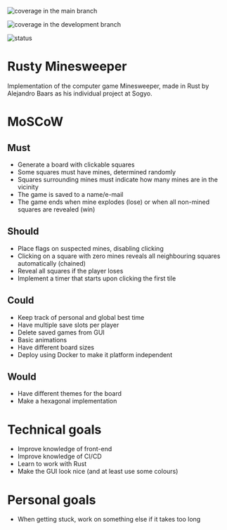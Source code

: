 ![coverage](https://git.sogyo.nl/abaars/rusty-minesweeper/badges/main/coverage.svg?job=unit-tests) in the main branch

![coverage](https://git.sogyo.nl/abaars/rusty-minesweeper/badges/develop/coverage.svg?job=unit-tests) in the development branch

![status](https://git.sogyo.nl/abaars/rusty-minesweeper/badges/main/pipeline.svg?ignore_skipped=true)

# Rusty Minesweeper
Implementation of the computer game Minesweeper, made in Rust by Alejandro Baars as his individual project at Sogyo.


# MoSCoW
## Must
* Generate a board with clickable squares
* Some squares must have mines, determined randomly
* Squares surrounding mines must indicate how many mines are in the vicinity
* The game is saved to a name/e-mail
* The game ends when mine explodes (lose) or when all non-mined squares are revealed (win)

## Should
* Place flags on suspected mines, disabling clicking
* Clicking on a square with zero mines reveals all neighbouring squares automatically (chained)
* Reveal all squares if the player loses
* Implement a timer that starts upon clicking the first tile

## Could
* Keep track of personal and global best time
* Have multiple save slots per player
* Delete saved games from GUI
* Basic animations
* Have different board sizes
* Deploy using Docker to make it platform independent

## Would
* Have different themes for the board
* Make a hexagonal implementation


# Technical goals
* Improve knowledge of front-end
* Improve knowledge of CI/CD
* Learn to work with Rust
* Make the GUI look nice (and at least use some colours)


# Personal goals
* When getting stuck, work on something else if it takes too long
